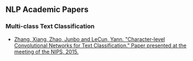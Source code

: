 ## NLP Academic Papers


### Multi-class Text Classification
* [Zhang, Xiang, Zhao, Junbo and LeCun, Yann. "Character-level Convolutional Networks for Text Classification." Paper presented at the meeting of the NIPS, 2015.](https://arxiv.org/pdf/1509.01626.pdf)
